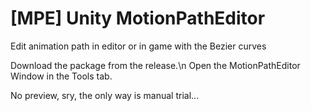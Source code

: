 # [MPE] Unity MotionPathEditor
Edit animation path in editor or in game with the Bezier curves

Download the package from the release.\n
Open the MotionPathEditor Window in the Tools tab.

No preview, sry, the only way is manual trial...
